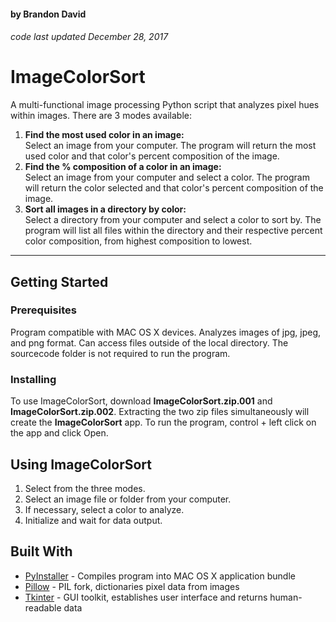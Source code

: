 #### by Brandon David
###### code last updated December 28, 2017
# ImageColorSort
A multi-functional image processing Python script that analyzes pixel hues within images. There are 3 modes available:
1. **Find the most used color in an image:**</br>
Select an image from your computer. The program will return the most used color and that color's percent composition of the image.
2. **Find the % composition of a color in an image:**</br>
Select an image from your computer and select a color. The program will return the color selected and that color's percent composition of the image.
3. **Sort all images in a directory by color:**</br>
Select a directory from your computer and select a color to sort by. The program will list all files within the directory and their respective percent color composition, from highest composition to lowest.
___
## Getting Started
### Prerequisites
Program compatible with MAC OS X devices. Analyzes images of jpg, jpeg, and png format. Can access files outside of the local directory. The sourcecode folder is not required to run the program.
### Installing
To use ImageColorSort, download **ImageColorSort.zip.001** and **ImageColorSort.zip.002**. Extracting the two zip files simultaneously will create the **ImageColorSort** app. To run the program, control + left click on the app and click Open.
## Using ImageColorSort
1. Select from the three modes.
2. Select an image file or folder from your computer.
3. If necessary, select a color to analyze.
4. Initialize and wait for data output.
## Built With
* [PyInstaller](http://www.pyinstaller.org/) - Compiles program into MAC OS X application bundle
* [Pillow](https://pillow.readthedocs.io/en/5.0.0/) - PIL fork, dictionaries pixel data from images
* [Tkinter](https://docs.python.org/2/library/tkinter.html) - GUI toolkit, establishes user interface and returns human-readable data
